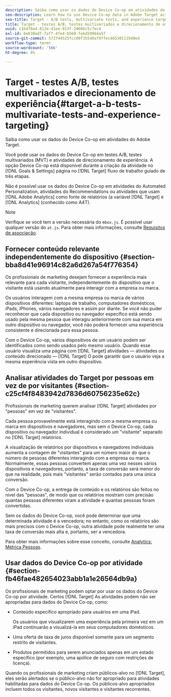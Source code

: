 ```yaml
---
description: Saiba como usar os dados do Device Co-op em atividades do Adobe Target.
seo-description: Learn how to use Device Co-op data in Adobe Target activities.
seo-title: Target - A/B tests, multivariate tests, and experience targeting
title: Target - testes A/B, testes multivariados e direcionamento de experiência
uuid: c1b478a4-812e-41ee-913f-29666c5c7ec4
exl-id: 6e630adf-faff-4fe4-b560-febd59964a5f
source-git-commit: 573744525fcc00f35540af9ffec46530111940ed
workflow-type: tm+mt
source-wordcount: '566'
ht-degree: 0%

---
```


# Target - testes A/B, testes multivariados e direcionamento de experiência{#target-a-b-tests-multivariate-tests-and-experience-targeting}

Saiba como usar os dados do Device Co-op em atividades do Adobe Target.

Você pode usar os dados do Device Co-op em testes A/B, testes multivariados (MVT) e atividades de direcionamento de experiência. A opção Device Co-op está disponível durante a criação da atividade no [!DNL Goals & Settings] página no [!DNL Target] fluxo de trabalho guiado de três etapas.

Não é possível usar os dados do Device Co-op em atividades do Automated Personalization, atividades do Recommendations ou atividades que usam [!DNL Adobe Analytics] como fonte de relatórios (a variável [!DNL Target] e [!DNL Analytics] (conhecido como A4T).

>[!NOTE]
>
>Verifique se você tem a versão necessária do `mbox.js`. É possível usar qualquer versão do `at.js`. Para obter mais informações, consulte [Requisitos de associação](../about/requirements.md#concept-31d3d165d22546afbedf023d32ad3a43).

## Fornecer conteúdo relevante independentemente do dispositivo {#section-bba8d41e96914c82a6d267a54f776354}

Os profissionais de marketing desejam fornecer a experiência mais relevante para cada visitante, independentemente do dispositivo que o visitante está usando atualmente para interagir com a empresa ou marca.

Os usuários interagem com a mesma empresa ou marca de vários dispositivos diferentes: laptops de trabalho, computadores domésticos, iPads, iPhones, vários navegadores e assim por diante. Se você não puder reconhecer que cada dispositivo ou navegador específico está sendo usado pela mesma pessoa que interagiu anteriormente com sua marca em outro dispositivo ou navegador, você não poderá fornecer uma experiência consistente e direcionada para essa pessoa.

Com o Device Co-op, vários dispositivos de um usuário podem ser identificados como sendo usados pelo mesmo usuário. Quando esse usuário visualiza uma página com [!DNL Target] atividades — atividades ou conteúdo direcionado — [!DNL Target] O pode garantir que o usuário veja a mesma experiência vista em outro dispositivo.

## Analisar atividades do Target por pessoas em vez de por visitantes {#section-c25cf4f8483942d7836d60756235e62c}

Profissionais de marketing querem analisar [!DNL Target] atividades por &quot;pessoas&quot; em vez de &quot;visitantes&quot;.

Cada pessoa provavelmente está interagindo com a mesma empresa ou marca em dispositivos e navegadores, mas sem o Device Co-op, cada dispositivo ou navegador individual é considerado um &quot;visitante&quot; separado no [!DNL Target] relatórios.

A visualização de relatórios por dispositivos e navegadores individuais aumenta a contagem de &quot;visitantes&quot; para um número maior do que o número de pessoas diferentes interagindo com a empresa ou marca. Normalmente, essas pessoas convertem apenas uma vez nesses vários dispositivos e navegadores, portanto, a taxa de conversão será menor do que na realidade, pois mais &quot;visitantes&quot; serão contados para uma única conversão.

Com o Device Co-op, a entrega de conteúdo e os relatórios são feitos no nível das &quot;pessoas&quot;, de modo que os relatórios mostram com precisão quantas pessoas diferentes viram a atividade e quantas pessoas foram convertidas.

Sem os dados do Device Co-op, você pode determinar que uma determinada atividade é a vencedora; no entanto, como os relatórios são mais precisos com o Device Co-op, outra atividade pode realmente ter uma taxa de conversão mais alta e, portanto, ser a vencedora.

Para obter mais informações sobre esse conceito, consulte [Analytics: Métrica Pessoas](../other-solutions/people.md#concept-8c57cd3904974e078d7fbf84ac9c2d63).

## Usar dados do Device Co-op por atividade {#section-fb46fae482654023abb1a1e26564db9a}

Os profissionais de marketing podem optar por usar os dados do Device Co-op por atividade. Certos [!DNL Target] As atividades podem não ser apropriadas para dados do Device Co-op, como:

* Conteúdo específico apropriado para usuários em uma iPad.

   Os usuários que visualizarem uma experiência pela primeira vez em um iPad continuarão a visualizá-la em seus computadores domésticos.

* Uma oferta de taxa de juros disponível somente para um segmento restrito de visitantes.
* Produtos permitidos para serem anunciados apenas em um estado específico (por exemplo, uma apólice de seguro com restrições de licença).

Quando os profissionais de marketing criam públicos-alvo no [!DNL Target], eles serão alertados se o público-alvo não for apropriado para atividades habilitadas para dados do Device Co-op. Os públicos-alvo apropriados incluem todos os visitantes, novos visitantes e visitantes recorrentes.

